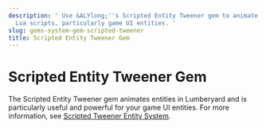 ```yaml
---
description: ' Use &ALYlong;''s Scripted Entity Tweener gem to animate entities using
  Lua scripts, particularly game UI entities. '
slug: gems-system-gem-scripted-tweener
title: Scripted Entity Tweener Gem
---
```

# Scripted Entity Tweener Gem<a name="gems-system-gem-scripted-tweener"></a>

The Scripted Entity Tweener gem animates entities in Lumberyard and is particularly useful and powerful for your game UI entities\. For more information, see [Scripted Tweener Entity System](ui-animating-tweener.md)\.